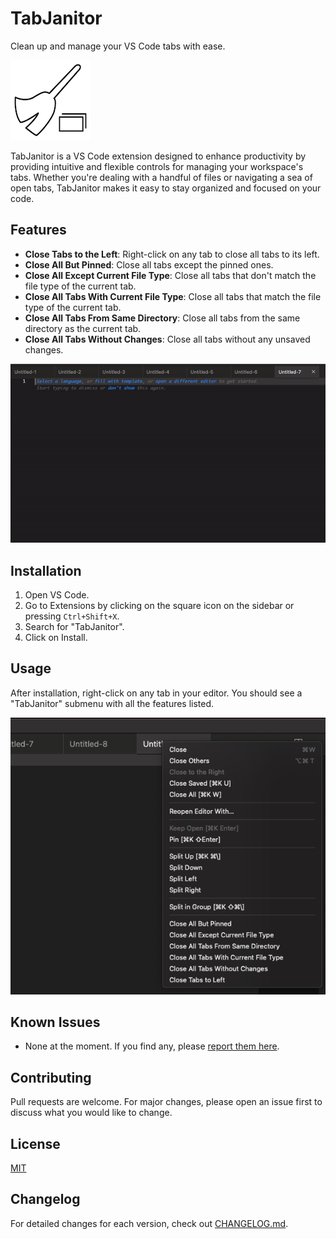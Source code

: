 # TabJanitor

Clean up and manage your VS Code tabs with ease.

![TabJanitor Logo](./assets/logo.png)

TabJanitor is a VS Code extension designed to enhance productivity by providing intuitive and flexible controls for managing your workspace's tabs. Whether you're dealing with a handful of files or navigating a sea of open tabs, TabJanitor makes it easy to stay organized and focused on your code.

## Features

- **Close Tabs to the Left**: Right-click on any tab to close all tabs to its left.
- **Close All But Pinned**: Close all tabs except the pinned ones.
- **Close All Except Current File Type**: Close all tabs that don't match the file type of the current tab.
- **Close All Tabs With Current File Type**: Close all tabs that match the file type of the current tab.
- **Close All Tabs From Same Directory**: Close all tabs from the same directory as the current tab.
- **Close All Tabs Without Changes**: Close all tabs without any unsaved changes.

![TabJanitor Demo](./assets/demo.gif)

## Installation

1. Open VS Code.
2. Go to Extensions by clicking on the square icon on the sidebar or pressing `Ctrl+Shift+X`.
3. Search for "TabJanitor".
4. Click on Install.

## Usage

After installation, right-click on any tab in your editor. You should see a "TabJanitor" submenu with all the features listed.

![TabJanitor Menu](./assets/tab-janitor-menu.png)

## Known Issues

- None at the moment. If you find any, please [report them here](https://github.com/jorrikklijnsma/TabJanitor/issues).

## Contributing

Pull requests are welcome. For major changes, please open an issue first to discuss what you would like to change.

## License

[MIT](./LICENSE)

## Changelog

For detailed changes for each version, check out [CHANGELOG.md](./CHANGELOG.md).
